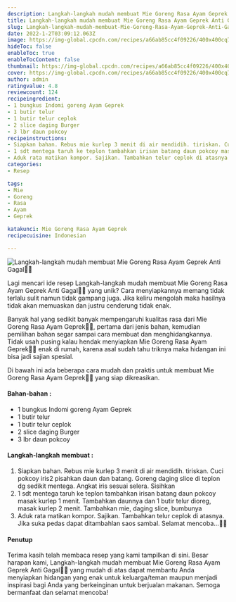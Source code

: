 ```yaml
---
description: Langkah-langkah mudah membuat Mie Goreng Rasa Ayam Geprek Anti Gagal"
title: Langkah-langkah mudah membuat Mie Goreng Rasa Ayam Geprek Anti Gagal
slug: Langkah-langkah-mudah-membuat-Mie-Goreng-Rasa-Ayam-Geprek-Anti-Gagal
date: 2022-1-2T03:09:12.063Z
image: https://img-global.cpcdn.com/recipes/a66ab85cc4f09226/400x400cq70/photo.jpg
hideToc: false
enableToc: true
enableTocContent: false
thumbnail: https://img-global.cpcdn.com/recipes/a66ab85cc4f09226/400x400cq70/photo.jpg
cover: https://img-global.cpcdn.com/recipes/a66ab85cc4f09226/400x400cq70/photo.jpg
author: admin
ratingvalue: 4.8
reviewcount: 124
recipeingredient:
- 1 bungkus Indomi goreng Ayam Geprek
- 1 butir telur
- 1 butir telur ceplok
- 2 slice daging Burger
- 3 lbr daun pokcoy
recipeinstructions:
- Siapkan bahan. Rebus mie kurlep 3 menit di air mendidih. tiriskan. Cuci pokcoy iris2 pisahkan daun dan batang. Goreng daging slice di teplon dg sedikit mentega. Angkat iris sesuai selera. Sisihkan
- 1 sdt mentega taruh ke teplon tambahkan irisan batang daun pokcoy masak kurlep 1 menit. Tambahkan daunnya dan 1 butir telur dioreg, masak kurlep 2 menit. Tambahkan mie, daging slice, bumbunya
- Aduk rata matikan kompor. Sajikan. Tambahkan telur ceplok di atasnya. Jika suka pedas dapat ditambahlan saos sambal. Selamat mencoba...🙏😋
categories:
- Resep

tags:
- Mie
- Goreng
- Rasa
- Ayam
- Geprek

katakunci: Mie Goreng Rasa Ayam Geprek
recipecuisine: Indonesian

---
```


![Langkah-langkah mudah membuat Mie Goreng Rasa Ayam Geprek Anti Gagal👩‍🍳](https://img-global.cpcdn.com/recipes/a66ab85cc4f09226/400x400cq70/photo.jpg)

Lagi mencari ide resep Langkah-langkah mudah membuat Mie Goreng Rasa Ayam Geprek Anti Gagal👩‍🍳 yang unik? Cara menyiapkannya memang tidak terlalu sulit namun tidak gampang juga. Jika keliru mengolah maka hasilnya tidak akan memuaskan dan justru cenderung tidak enak.

Banyak hal yang sedikit banyak mempengaruhi kualitas rasa dari Mie Goreng Rasa Ayam Geprek👩‍🍳, pertama dari jenis bahan, kemudian pemilihan bahan segar sampai cara membuat dan menghidangkannya. Tidak usah pusing kalau hendak menyiapkan Mie Goreng Rasa Ayam Geprek👩‍🍳 enak di rumah, karena asal sudah tahu triknya maka hidangan ini bisa jadi sajian spesial.

Di bawah ini ada beberapa cara mudah dan praktis untuk membuat Mie Goreng Rasa Ayam Geprek👩‍🍳 yang siap dikreasikan.

<!--inarticleads1-->

#### Bahan-bahan :

- 1 bungkus Indomi goreng Ayam Geprek
- 1 butir telur
- 1 butir telur ceplok
- 2 slice daging Burger
- 3 lbr daun pokcoy

<!--inarticleads2-->

#### Langkah-langkah membuat :

1. Siapkan bahan. Rebus mie kurlep 3 menit di air mendidih. tiriskan. Cuci pokcoy iris2 pisahkan daun dan batang. Goreng daging slice di teplon dg sedikit mentega. Angkat iris sesuai selera. Sisihkan
1. 1 sdt mentega taruh ke teplon tambahkan irisan batang daun pokcoy masak kurlep 1 menit. Tambahkan daunnya dan 1 butir telur dioreg, masak kurlep 2 menit. Tambahkan mie, daging slice, bumbunya
1. Aduk rata matikan kompor. Sajikan. Tambahkan telur ceplok di atasnya. Jika suka pedas dapat ditambahlan saos sambal. Selamat mencoba...🙏😋

#### Penutup

Terima kasih telah membaca resep yang kami tampilkan di sini. Besar harapan kami, Langkah-langkah mudah membuat Mie Goreng Rasa Ayam Geprek Anti Gagal👩‍🍳 yang mudah di atas dapat membantu Anda menyiapkan hidangan yang enak untuk keluarga/teman maupun menjadi inspirasi bagi Anda yang berkeinginan untuk berjualan makanan. Semoga bermanfaat dan selamat mencoba!